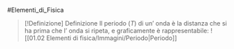 #Elementi_di_Fisica 
>[!Definizione]  Definizione
>Il periodo ($T$) di un’ onda è la distanza che si ha prima che l’ onda si ripeta, e graficamente è rappresentabile:
>![[01.02 Elementi di fisica/Immagini/Periodo|Periodo]]

